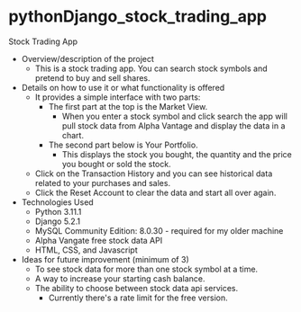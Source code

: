 # pythonDjango_stock_trading_app
Stock Trading App

- Overview/description of the project
    - This is a stock trading app. You can search stock symbols and pretend to buy and sell shares.
- Details on how to use it or what functionality is offered
    - It provides a simple interface with two parts:
      - The first part at the top is the Market View.
        - When you enter a stock symbol and click search the app will pull stock data from Alpha Vantage and display the data in a chart.
      - The second part below is Your Portfolio.
        - This displays the stock you bought, the quantity and the price you bought or sold the stock.
    - Click on the Transaction History and you can see historical data related to your purchases and sales.
    - Click the Reset Account to clear the data and start all over again.
- Technologies Used
    - Python 3.11.1
    - Django 5.2.1
    - MySQL Community Edition: 8.0.30 - required for my older machine
    - Alpha Vangate free stock data API
    - HTML, CSS, and Javascript
- Ideas for future improvement (minimum of 3)
    - To see stock data for more than one stock symbol at a time.
    - A way to increase your starting cash balance.
    - The ability to choose between stock data api services.
      - Currently there's a rate limit for the free version.
